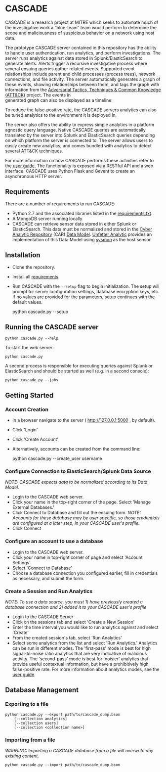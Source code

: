 # CASCADE
CASCADE is a research project at MITRE which seeks to automate much of the investigative work a “blue-team” team
would perform to determine the scope and maliciousness of suspicious behavior on a network using host data.

The prototype CASCADE server contained in this repository has the ability to handle user authentication, run analytics, 
and perform investigations. The server runs analytics against data stored in Splunk/ElasticSearch to generate alerts. 
Alerts trigger a recursive investigative process where several ensuing queries gather related events. Supported event 
relationships include parent and child processes (process trees), network connections, and file activity. 
The server automatically generates a graph of these events, showing relationships between them, 
and tags the graph with information from
the [Adversarial Tactics, Techniques & Common Knowledge (ATT&CK)](https://attack.mitre.org) project. The events in  
generated graph can also be displayed as a timeline. 

To reduce the false-positive rate, the CASCADE servers analytics can also be tuned analytics to the environment 
it is deployed in. 

The server also offers the ability to
express simple analytics in a platform agnostic query language. Native CASCADE queries are automatically
translated by the server into Splunk and ElasticSearch queries depending on which platform the server is connected to.
The server allows users to easily create new analytics, and comes bundled with analytics to detect several ATT&CK 
techniques.

For more information on how CASCADE performs these activities refer to the [user guide](docs/user-guide.md).
The functionality is exposed via a RESTful API and a web interface. CASCADE uses Python Flask and Gevent
to create an asynchronous HTTP server.

## Requirements
There are a number of requirements to run CASCADE:
* Python 2.7 and the associated libraries listed in the [requirements.txt](requirements.txt).
* A MongoDB server running locally
* CASCADE can retrieve sensor data stored in either Splunk or ElasticSearch. This data must be normalized 
and stored in the [Cyber Analytic Repository](https://car.mitre.org/wiki/Main_Page) 
(CAR) [Data Model](https://car.mitre.org/wiki/Data_Model). 
[Unfetter Analytic](https://github.com/unfetter-analytic/unfetter) provides an implementation of 
this Data Model using [sysmon](https://technet.microsoft.com/en-us/sysinternals/sysmon) as the host sensor. 

## Installation 
* Clone the repository.
* Install all [requirements](docs/requirements.md).
* Run CASCADE with the `--setup` flag to begin initialization. The setup will prompt for server configuration settings, 
database encryption keys, etc. If no values are provided for the parameters, setup continues with the default values.

    python cascade.py --setup


## Running the CASCADE server

    python cascade.py --help

To start the web server:

    python cascade.py

A second process is responsible for executing queries against Splunk or ElasticSearch and should be started as 
well (e.g. in a second console): 

    python cascade.py --jobs
    
## Getting Started

### Account Creation 
* In a browser navigate to the server ( http://127.0.0.1:5000 , by default). 
* Click 'Login'
* Click 'Create Account'
* Alternatively, accounts can be created from the command line:

    python cascade.py --create_user username
    
### Configure Connection to ElasticSearch/Splunk Data Source
*NOTE: CASCADE expects data to be normalized according to its Data Model.*
* Login to the CASCADE web server. 
* Click your name in the top-right corner of the page. Select 'Manage External Databases.'
* Click Connect to Database and fill out the ensuing form. 
*NOTE: Accounts for these database may be user specific, so those credentials are configured at a later step, 
in your CASCADE user's profile.*
* Click Connect

### Configure an account to use a database
* Login to the CASCADE web server.
* Click your name in top-right corner of page and select 'Account Settings'
* Select 'Connect to Database'
* Choose a database connection you configured earlier, fill in credentials as necessary, and submit the form. 

### Create a Session and Run Analytics
*NOTE: To use a data source, you must 1) have previously created a database connection and 2) added it to your 
CASCADE user's profile*
* Login to the CASCADE Server
* Click on the sessions tab and select 'Create a New Session' 
* Enter the time interval you would like to run analytics against and select 'Create'
* From the created session's tab, select 'Run Analytics' 
* Select some analytics from the list and select 'Run Analytics.'  Analytics can be run in different modes. 
The 'first-pass' mode is best for high signal-to-noise ratio analytics that are very indicative of malicious activity. 
The 'second-pass' mode is best for 'noisier' analytics that provide useful contextual information, 
but have a prohibitively high false-positive rate. For more information about analytics modes, 
see the [user guide](docs/user-guide.md). 

## Database Management
### Exporting to a file

    python cascade.py --export path/to/cascade_dump.bson 
        [--collection analytics]
        [--collection users]
        [--collection <collection name>]

### Importing from a file
*WARNING: Importing a CASCADE database from a file will overwrite any existing content.*

    python cascade.py --import path/to/cascade_dump.bson

